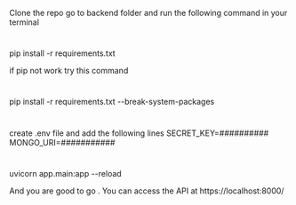 Clone the repo go to backend folder and run the following command in your terminal

#
pip install -r requirements.txt

if pip not work try this command

#
pip install -r requirements.txt --break-system-packages


#
create .env file and add the following lines
SECRET_KEY=##########
MONGO_URI=###########

#
uvicorn app.main:app --reload

And you are good to go . You can access the API at https://localhost:8000/

